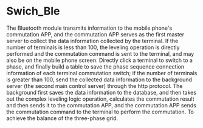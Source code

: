 # Swich_Ble
The Bluetooth module transmits information to the mobile phone's commutation APP, and the commutation APP serves as the first master server to collect the data information collected by the terminal. If the number of terminals is less than 100, the leveling operation is directly performed and the commutation command is sent to the terminal, and may also be on the mobile phone screen. Directly click a terminal to switch to a phase, and finally build a table to save the phase sequence connection information of each terminal commutation switch; if the number of terminals is greater than 100, send the collected data information to the background server (the second main control server) through the http protocol. The background first saves the data information to the database, and then takes out the complex leveling logic operation, calculates the commutation result and then sends it to the commutation APP, and the commutation APP sends the commutation command to the terminal to perform the commutation. To achieve the balance of the three-phase grid.

